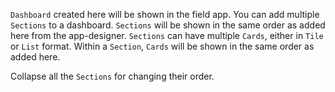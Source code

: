 `Dashboard` created here will be shown in the field app.
You can add multiple `Sections` to a dashboard.
`Sections` will be shown in the same order as added here from the app-designer.
`Sections` can have multiple `Cards`, either in `Tile` or `List` format.
Within a `Section`, `Cards` will be shown in the same order as added here.

Collapse all the `Sections` for changing their order.
